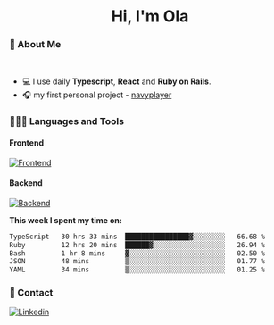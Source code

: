 <h1 align="center">Hi, I'm Ola</h1>

### 💅 About Me

<br/>

- 💻 I use daily **Typescript**, **React** and **Ruby on Rails**.
- 🎧 my first personal project - [navyplayer](https://navyplayer.netlify.app/)

### 👩🏻‍💻 Languages and Tools

#### Frontend

[![Frontend](https://skillicons.dev/icons?i=react,nextjs,ts,js,html,css,scss,tailwind)](https://skillicons.dev)

#### Backend
[![Backend](https://skillicons.dev/icons?i=nodejs,express,nestjs,rails,graphql)](https://skillicons.dev)

**This week I spent my time on:**

<!--START_SECTION:waka-->

```txt
TypeScript   30 hrs 33 mins  ████████████████▓░░░░░░░░   66.68 %
Ruby         12 hrs 20 mins  ██████▓░░░░░░░░░░░░░░░░░░   26.94 %
Bash         1 hr 8 mins     ▓░░░░░░░░░░░░░░░░░░░░░░░░   02.50 %
JSON         48 mins         ▒░░░░░░░░░░░░░░░░░░░░░░░░   01.77 %
YAML         34 mins         ▒░░░░░░░░░░░░░░░░░░░░░░░░   01.25 %
```

<!--END_SECTION:waka-->

### 📨 Contact
  
[![Linkedin](https://skillicons.dev/icons?i=linkedin)](https://linkedin.com/in/aleksandra-kamińska)
